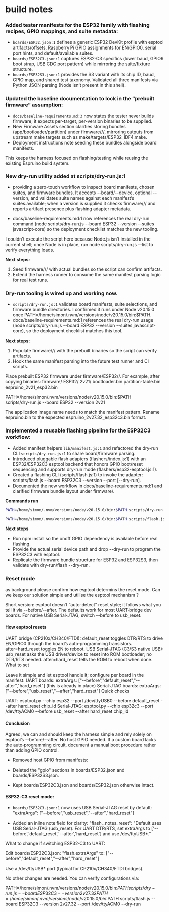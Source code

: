 # build notes

### Added tester manifests for the ESP32 family with flashing recipes, GPIO mappings, and suite metadata:

- `boards/ESP32.json:1` defines a generic ESP32 DevKit profile with esptool artifacts/offsets, Raspberry Pi GPIO assignments for EN/GPIO0, serial port hints, and default/available suites.
- `boards/ESP32C3.json:1` captures ESP32‑C3 specifics (lower baud, GPIO9 boot strap, USB CDC port pattern) while mirroring the suite/fixture structure.
- `boards/ESP32S3.json:1` provides the S3 variant with its chip ID, baud, GPIO map, and shared test taxonomy.
Validated all three manifests via Python JSON parsing (Node isn’t present in this shell).

### Updated the baseline documentation to lock in the “prebuilt firmware” assumption:

- `docs/baseline-requirements.md:3` now states the tester never builds firmware; it expects per-target, per-version binaries to be supplied.
- New Firmware Assets section clarifies storing bundles (app/bootloader/partition) under firmware/<board>/<version>/, mirroring outputs from upstream make targets such as make/targets/ESP32_IDF4.make.
- Deployment instructions note seeding these bundles alongside board manifests.

This keeps the harness focused on flashing/testing while reusing the existing Espruino build system.

### New dry-run utility added at scripts/dry-run.js:1

- providing a zero-touch workflow to inspect board manifests, chosen suites, and firmware bundles. It accepts --board/--device, optional --version, and validates suite names against each manifest’s suites.available; when a version is supplied it checks firmware/<board>/<version>/ and reports artifact presence plus flashing adapter metadata.

- docs/baseline-requirements.md:1 now references the real dry-run command (node scripts/dry-run.js --board ESP32 --version <firmwareVersion> --suites javascript-core) so the deployment checklist matches the new tooling.

I couldn’t execute the script here because Node.js isn’t installed in the current shell; once Node is in place, run node scripts/dry-run.js --list to verify everything loads.

**Next steps:**

1) Seed firmware/<board>/<version>/ with actual bundles so the script can confirm artifacts.
2) Extend the harness runner to consume the same manifest parsing logic for real test runs.

### Dry-run tooling is wired up and working now.

- `scripts/dry-run.js:1` validates board manifests, suite selections, and firmware bundle directories. I confirmed it runs under Node v20.15.0 once PATH=/home/simon/.nvm/versions/node/v20.15.0/bin:$PATH.
- docs/baseline-requirements.md:1 references the real dry-run usage (node scripts/dry-run.js --board ESP32 --version <firmwareVersion> --suites javascript-core), so the deployment checklist matches this tool.

**Next steps:**

1) Populate firmware/<board>/<version>/ with the prebuilt binaries so the script can verify artifacts.
2) Hook the same manifest parsing into the future test runner and CI scripts.


Place prebuilt ESP32 firmware under firmware/ESP32/<version>/.
For example, after copying binaries:
firmware/
  ESP32/
    2v21/
      bootloader.bin
      partition-table.bin
      espruino_2v21_esp32.bin

PATH=/home/simon/.nvm/versions/node/v20.15.0/bin:$PATH \
  scripts/dry-run.js --board ESP32 --version 2v21

The application image name needs to match the manifest pattern. Rename espruino.bin to the expected espruino_2v27.32_esp32c3.bin  format.

### Implemented a reusable flashing pipeline for the ESP32C3 workflow:

- Added manifest helpers `lib/manifest.js:1` and refactored the dry-run CLI `scripts/dry-run.js:1` to share board/firmware parsing.
- Introduced pluggable flash adapters (flashers/index.js:1) with an ESP32/ESP32C3 esptool backend that honors GPIO boot/reset sequencing and supports dry-run mode (flashers/esp32-esptool.js:1).
- Created a flashing CLI (scripts/flash.js:1) to invoke the adapter: scripts/flash.js --board ESP32C3 --version <v> --port <tty> [--dry-run].
- Documented the new workflow in docs/baseline-requirements.md:1 and clarified firmware bundle layout under firmware/.

**Commands run**

```bash
PATH=/home/simon/.nvm/versions/node/v20.15.0/bin:$PATH scripts/dry-run.js --board ESP32C3 --version 2v27.32

PATH=/home/simon/.nvm/versions/node/v20.15.0/bin:$PATH scripts/flash.js --board ESP32C3 --version 2v27.32 --port /dev/ttyACM0 --dry-run
```

**Next steps**

- Run npm install so the onoff GPIO dependency is available before real flashing.
- Provide the actual serial device path and drop --dry-run to program the ESP32C3 with esptool.
- Replicate the firmware bundle structure for ESP32 and ESP32S3, then validate with dry-run/flash --dry-run.

### Reset mode

as background please confirm how esptool determins the reset mode. Can we keep our solution simple and utilise the esptool mechanism ?

Short version: esptool doesn’t “auto-detect” reset style; it follows what you tell it via --before/--after. The defaults work for most UART‑bridge dev boards. For native USB Serial‑JTAG, switch --before to usb_reset.

#### How esptool resets

UART bridge (CP210x/CH340/FTDI): default_reset toggles DTR/RTS to drive EN/GPIO0 through the board’s auto‑programming transistors. after=hard_reset toggles EN to reboot.
USB Serial‑JTAG (C3/S3 native USB): usb_reset asks the USB driver/device to reset into ROM bootloader; no DTR/RTS needed. after=hard_reset tells the ROM to reboot when done.
What to set

Leave it simple and let esptool handle it; configure per board in the manifest:
UART boards: extraArgs: ["--before","default_reset","--after","hard_reset"] (this is already in place)
Serial‑JTAG boards: extraArgs: ["--before","usb_reset","--after","hard_reset"]
Quick checks

UART: esptool.py --chip esp32 --port /dev/ttyUSB0 --before default_reset --after hard_reset chip_id
Serial‑JTAG: esptool.py --chip esp32c3 --port /dev/ttyACM0 --before usb_reset --after hard_reset chip_id

#### Conclusion

Agreed, we can and should keep the harness simple and rely solely on esptool’s --before/--after. No host GPIO needed. If a custom board lacks the auto‑programming circuit, document a manual boot procedure rather than adding GPIO control.

- Removed host GPIO from manifests:

- Deleted the "gpio" sections in boards/ESP32.json and boards/ESP32S3.json.
- Kept boards/ESP32C3.json and boards/ESP32.json otherwise intact.

#### ESP32‑C3 reset mode:

- `boards/ESP32C3.json:1` now uses USB Serial‑JTAG reset by default:
"extraArgs": ["--before","usb_reset","--after","hard_reset"]

- Added an inline note field for clarity:
"flash._notes_reset": "Default uses USB Serial-JTAG (usb_reset). For UART DTR/RTS, set extraArgs to ['--before','default_reset','--after','hard_reset'] and use /dev/ttyUSB*."

What to change if switching ESP32‑C3 to UART:

Edit boards/ESP32C3.json: "flash.extraArgs" to:
["--before","default_reset","--after","hard_reset"]

Use a /dev/ttyUSB* port (typical for CP210x/CH340/FTDI bridges).

No other changes are needed. You can verify configurations via:

PATH=/home/simon/.nvm/versions/node/v20.15.0/bin:$PATH scripts/dry-run.js --board ESP32C3 --version 2v27.32
PATH=/home/simon/.nvm/versions/node/v20.15.0/bin:$PATH scripts/flash.js --board ESP32C3 --version 2v27.32 --port /dev/ttyACM0 --dry-run
